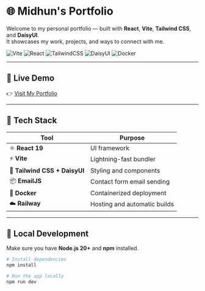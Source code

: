 # 🌐 Midhun's Portfolio

Welcome to my personal portfolio — built with **React**, **Vite**, **Tailwind CSS**, and **DaisyUI**.  
It showcases my work, projects, and ways to connect with me.

![Vite](https://img.shields.io/badge/Vite-7.1+-646CFF?logo=vite&logoColor=white)
![React](https://img.shields.io/badge/React-19.0+-61DAFB?logo=react&logoColor=white)
![TailwindCSS](https://img.shields.io/badge/TailwindCSS-4.0+-38B2AC?logo=tailwindcss&logoColor=white)
![DaisyUI](https://img.shields.io/badge/DaisyUI-5.0+-9333EA?logo=daisyui&logoColor=white)
![Docker](https://img.shields.io/badge/Docker-ready-2496ED?logo=docker&logoColor=white)

---

## 🎯 Live Demo

👉 [Visit My Portfolio](https://react-midhun-portfolio-production.up.railway.app/)  

---

## 🧰 Tech Stack

| Tool | Purpose |
|------|----------|
| ⚛️ **React 19** | UI framework |
| ⚡ **Vite** | Lightning-fast bundler |
| 🎨 **Tailwind CSS + DaisyUI** | Styling and components |
| 📦 **EmailJS** | Contact form email sending |
| 🐳 **Docker** | Containerized deployment |
| ☁️ **Railway** | Hosting and automatic builds |

---

## 🧱 Local Development

Make sure you have **Node.js 20+** and **npm** installed.

```bash
# Install dependencies
npm install

# Run the app locally
npm run dev
